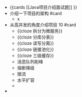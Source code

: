 - {{cards [[Java项目介绍面试题]] }}
- 介绍一下项目的架构 #card
	- x
- 从高并发的角度介绍项目 10 #card
	- {{cloze 拆分为微服务}}
	- {{cloze 分库分表}}
	- {{cloze 读写分离}}
	- {{cloze 链接池化}}
	- {{cloze 三级缓存}}
	- 消息队列削峰
	- 熔断降级
	- 限流
	- 水平扩容
	-
-